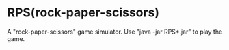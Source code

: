 # RPS(rock-paper-scissors)
A "rock-paper-scissors" game simulator.
Use "java -jar RPS*.jar" to play the game.
